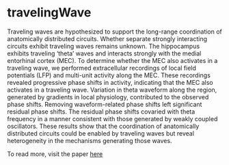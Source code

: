 # travelingWave

Traveling waves are hypothesized to support the long-range coordination of anatomically distributed circuits. Whether separate strongly interacting circuits exhibit traveling waves remains unknown. The hippocampus exhibits traveling ‘theta’ waves and interacts strongly with the medial entorhinal cortex (MEC). To determine whether the MEC also activates in a traveling wave, we performed extracellular recordings of local field potentials (LFP) and multi-unit activity along the MEC. These recordings revealed progressive phase shifts in activity, indicating that the MEC also activates in a traveling wave. Variation in theta waveform along the region, generated by gradients in local physiology, contributed to the observed phase shifts. Removing waveform-related phase shifts left significant residual phase shifts. The residual phase shifts covaried with theta frequency in a manner consistent with those generated by weakly coupled oscillators. These results show that the coordination of anatomically distributed circuits could be enabled by traveling waves but reveal heterogeneity in the mechanisms generating those waves.

To read more, visit the paper [here](https://elifesciences.org/articles/52289)
